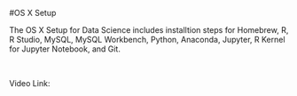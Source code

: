 #OS X Setup 

The OS X Setup for Data Science includes installtion steps for Homebrew, R, R Studio, MySQL, MySQL Workbench, Python, Anaconda, Jupyter, R Kernel for Jupyter Notebook, and Git. 

<br/>

Video Link: 
